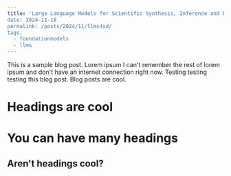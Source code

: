 ```yaml
---
title: 'Large Language Models for Scientific Synthesis, Inference and Explanaition
date: 2024-11-18
permalink: /posts/2024/11/llms4sd/
tags:
  - foundationmodels
  - llms
---
```


This is a sample blog post. Lorem ipsum I can't remember the rest of lorem ipsum and don't have an internet connection right now. Testing testing testing this blog post. Blog posts are cool.

Headings are cool
======

You can have many headings
======

Aren't headings cool?
------
